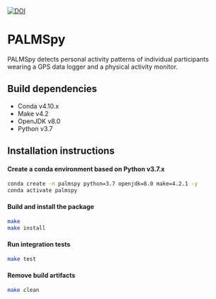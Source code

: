 <a href="https://zenodo.org/badge/latestdoi/183218159"><img src="https://zenodo.org/badge/183218159.svg" alt="DOI"></a>

# PALMSpy

PALMSpy detects personal activity patterns of individual participants wearing a GPS data logger and a physical activity monitor.

## Build dependencies

- Conda v4.10.x
- Make v4.2
- OpenJDK v8.0
- Python v3.7

## Installation instructions

#### Create a conda environment based on Python v3.7.x
```bash
conda create -n palmspy python=3.7 openjdk=8.0 make=4.2.1 -y
conda activate palmspy
```

#### Build and install the package
```bash
make
make install
```

#### Run integration tests
```bash
make test
```

#### Remove build artifacts 
```bash
make clean
```
